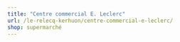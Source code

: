 ```yaml
---
title: "Centre commercial E. Leclerc"
url: /le-relecq-kerhuon/centre-commercial-e-leclerc/
shop: supermarché
---
```


